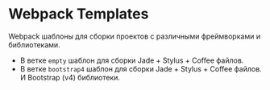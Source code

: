 # Webpack Templates

Webpack шаблоны для сборки проектов с различными фреймворками и библиотеками.

- В ветке `empty` шаблон для сборки Jade + Stylus + Coffee файлов.
- В ветке `bootstrap4` шаблон для сборки Jade + Stylus + Coffee файлов. И Bootstrap (v4) библиотеки.
